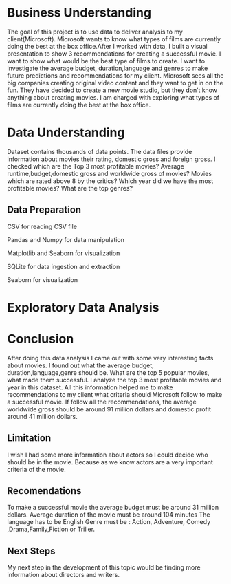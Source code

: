 # Business Understanding
The goal of this project is to use data to deliver analysis to my client(Microsoft). Microsoft wants to know what types of films are currently doing the best at the box office.After I worked with data, I built a visual presentation to show 3 recommendations for creating a successful movie. I want to show what would be the best type of films to create. I want to investigate the average budget, duration,language and genres to make future predictions and recommendations for my client. Microsoft sees all the big companies creating original video content and they want to get in on the fun. They have decided to create a new movie studio, but they don’t know anything about creating movies. I am charged with exploring what types of films are currently doing the best at the box office.
# Data Understanding
Dataset contains thousands of data points. The data files provide information about movies their rating, domestic gross and foreign gross. I checked which are the Top 3 most profitable movies? Average runtime,budget,domestic gross and worldwide gross of movies? Movies which are rated above 8 by the critics? Which year did we have the most profitable movies? What are the top genres?

## Data Preparation
CSV for reading CSV file

Pandas and Numpy for data manipulation

Matplotlib and Seaborn for visualization

SQLite for data ingestion and extraction

Seaborn for visualization

# Exploratory Data Analysis

# Conclusion
After doing this data analysis I came out with some very interesting facts about movies. I found out what the average budget, duration,language,genre should be. What are the top 5 popular movies, what made them successful. I analyze the top 3 most profitable movies and year in this dataset. All this information helped me to make recommendations to my client what criteria should Microsoft follow to make a successful movie. If follow all the recommendations, the average worldwide gross should be around 91 million dollars and domestic profit around 41 million dollars.

## Limitation
I wish I had some more information about actors so I could decide who should be in the movie. Because as we know actors are a very important criteria of the movie.

## Recomendations
To make a successful movie the average budget must be around 31 million dollars. Average duration of the movie must be around 104 minutes The language has to be English Genre must be : Action, Adventure, Comedy ,Drama,Family,Fiction or Triller.

## Next Steps
My next step in the development of this topic would be finding more information about directors and writers.


